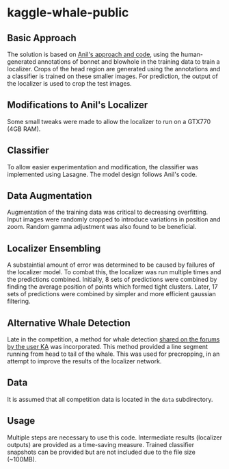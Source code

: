 # kaggle-whale-public

Basic Approach
--------------

The solution is based on [Anil's approach and code](https://www.kaggle.com/c/noaa-right-whale-recognition/forums/t/17555/try-this),
using the human-generated annotations of bonnet and blowhole in the training data to train a localizer.
Crops of the head region are generated using the annotations and a classifier is trained on these smaller images.
For prediction, the output of the localizer is used to crop the test images.

Modifications to Anil's Localizer
---------------------------------

Some small tweaks were made to allow the localizer to run on a GTX770 (4GB RAM).

Classifier
----------

To allow easier experimentation and modification, the classifier was implemented using Lasagne. The model design follows Anil's code.

Data Augmentation
-----------------

Augmentation of the training data was critical to decreasing overfitting.
Input images were randomly cropped to introduce variations in position and zoom.
Random gamma adjustment was also found to be beneficial.

Localizer Ensembling
--------------------

A substaintial amount of error was determined to be caused by failures of the localizer model.
To combat this, the localizer was run multiple times and the predictions combined.
Initially, 8 sets of predictions were combined by finding the average position of points which formed tight clusters.
Later, 17 sets of predictions were combined by simpler and more efficient gaussian filtering.

Alternative Whale Detection
---------------------------

Late in the competition, a method for whale detection [shared on the forums by the user KA](https://www.kaggle.com/c/noaa-right-whale-recognition/forums/t/18251/another-whale-detector) was incorporated.
This method provided a line segment running from head to tail of the whale.
This was used for precropping, in an attempt to improve the results of the localizer network.

Data
----

It is assumed that all competition data is located in the `data` subdirectory.

Usage
-----

Multiple steps are necessary to use this code. Intermediate results (localizer outputs) are provided as a time-saving measure.
Trained classifier snapshots can be provided but are not included due to the file size (~100MB).
